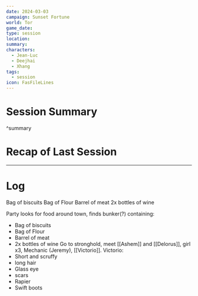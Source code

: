 ```yaml
---
date: 2024-03-03
campaign: Sunset Fortune
world: Tor
game_date: 
type: session
location: 
summary: 
characters:
  - Jean-Luc
  - Deejhai
  - Xhang
tags:
  - session
icon: FasFileLines
---
```

# Session Summary

^summary
# Recap of Last Session

---
# Log
Bag of biscuits
Bag of Flour
Barrel of meat
2x bottles of wine

Party looks for food around town,
finds bunker(?) containing:
 - Bag of biscuits
 - Bag of Flour
 - Barrel of meat
 - 2x bottles of wine
Go to stronghold,
meet [[Ashem]] and [[Delorus]], girl x3, Mechanic (Jeremy), [[Victorio]].
Victorio:
 - Short and scruffy
 - long hair
 - Glass eye
 - scars
 - Rapier
 - Swift boots
